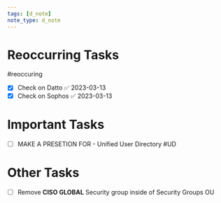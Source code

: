 ```yaml
---
tags: [d_note]
note_type: d_note
---
```


# Reoccurring Tasks

#reoccuring

- [x] Check on Datto ✅ 2023-03-13
- [x] Check on Sophos ✅ 2023-03-13

# Important Tasks
- [ ] MAKE A PRESETION FOR - Unified User Directory #UD

# Other Tasks
- [ ] Remove **CISO GLOBAL** Security group inside of Security Groups OU